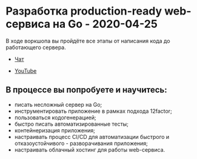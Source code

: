 # Разработка production-ready web-сервиса на Go - 2020-04-25

В ходе воркшопа вы пройдёте все этапы от написания кода до работающего сервера.

- [Чат](https://t.me/joinchat/FuWf2BX--ZwA2bONHaAa1A)

- [YouTube](https://www.youtube.com/watch?v=UPtUyQAsF2w)


## В процессе вы попробуете и научитесь:

- писать несложный сервер на Go;
- инструментировать приложение в рамках подхода 12factor;
- пользоваться кодогенерацией;
- быстро писать автоматизированные тесты;
- контейнеризация приложения;
- настраивать процесс CI/CD для автоматизации быстрого и отказоустойчивого - разворачивания приложения;
- настраивать облачный хостинг для работы web-сервиса.
